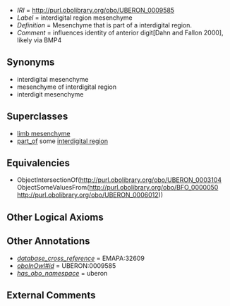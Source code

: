  * *IRI* = http://purl.obolibrary.org/obo/UBERON_0009585
 * *Label* = interdigital region mesenchyme
 * *Definition* = Mesenchyme that is part of a interdigital region.
 * *Comment* = influences identity of anterior digit[Dahn and Fallon 2000], likely via BMP4

## Synonyms

 * interdigital mesenchyme
 * mesenchyme of interdigital region
 * interdigit mesenchyme

## Superclasses

 * [limb mesenchyme](../../UBERON/49/UBERON_0009749.md)
 * [part_of](../../BFO/50/BFO_0000050.md) some [interdigital region](../../UBERON/12/UBERON_0006012.md)

## Equivalencies

 * ObjectIntersectionOf(<http://purl.obolibrary.org/obo/UBERON_0003104> ObjectSomeValuesFrom(<http://purl.obolibrary.org/obo/BFO_0000050> <http://purl.obolibrary.org/obo/UBERON_0006012>))

## Other Logical Axioms


## Other Annotations

 * *[database_cross_reference](../../ef/oboInOwl#hasDbXref.md)* = EMAPA:32609
 * *[oboInOwl#id](../../id/oboInOwl#id.md)* = UBERON:0009585
 * *[has_obo_namespace](../../ce/oboInOwl#hasOBONamespace.md)* = uberon

## External Comments

